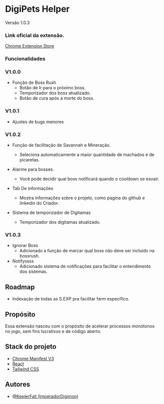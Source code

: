 # DigiPets Helper
Versão 1.0.3
### Link oficial da extensão.
[Chrome Extension Store](https://chromewebstore.google.com/detail/digipets-helper/fofabjnjiieenlcihcmlgpilcmidcnbp?authuser=0&hl=pt-BR)
### Funcionalidades

### V1.0.0

- Função de Boss Rush
    - Botão de Ir para o próximo boss.
    - Temporizador dos boss atualizado.
    - Botão de cura após a morte do boss.

### V1.0.1
- Ajustes de bugs menores

### V1.0.2

- Função de facilitação de Savannah e Mineração.
    - Seleciona automaticamente a maior quantidade de machados e de picaretas.

- Alarme para bosses.
    - Você pode decidir qual boss notificará quando o cooldown se esvair.

- Tab De informações
    - Mostra informações sobre o projeto, como pagina do github e linkedin do Criador.

- Sistema de temporizador de Digitamas
    - Temporizador dos digitamas atualizado.

### V1.0.3
- Ignorar Boss
    - Adicionado a função de marcar qual boss não deve ser incluido na bossrush.
- Notifyssss
    - Adicionado sistema de notificações para facilitar o entendimento dos sistemas.

## Roadmap
- Indexação de todas as S.EXP pra facilitar farm específico.
## Propósito

Essa extensão nasceu com o propósito de acelerar processos monótonos no jogo, sem fins lucrativos e de código aberto.

## Stack do projeto

 - [Chrome Manifest V3](https://developer.chrome.com/docs/extensions/develop/migrate/what-is-mv3?hl=pt-br)
 - [React](https://react.dev/)
 - [Tailwind CSS](https://tailwindcss.com/)


## Autores

- [@KeplerFall (ImperadorDigimon)](https://www.linkedin.com/in/keplerpereira/)

